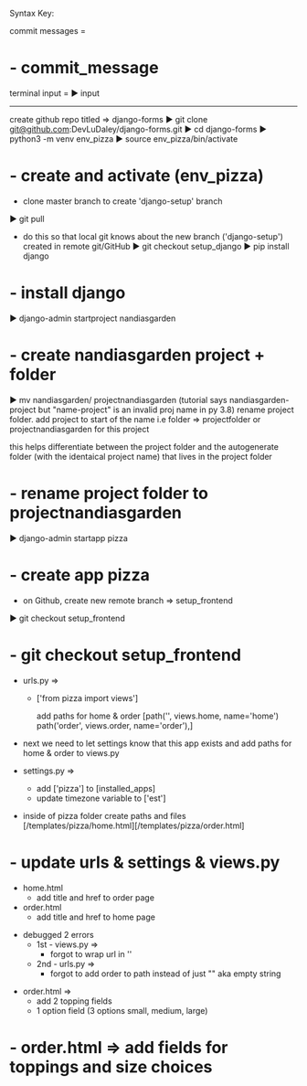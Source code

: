 Syntax Key:

commit messages =

# - commit_message

terminal input =
▶
input

---

create github repo titled => django-forms
▶
git clone git@github.com:DevLuDaley/django-forms.git
▶
cd django-forms
▶
python3 -m venv env_pizza
▶
source env_pizza/bin/activate

# - create and activate (env_pizza)

- clone master branch to create 'django-setup' branch

▶
git pull

- do this so that local git knows about the new branch ('django-setup') created in remote git/GitHub
  ▶
  git checkout setup_django
  ▶
  pip install django

# - install django

▶ django-admin startproject nandiasgarden

# - create nandiasgarden project + folder

▶ mv nandiasgarden/ projectnandiasgarden
(tutorial says nandiasgarden-project but "name-project" is an invalid proj name in py 3.8)
rename project folder. add project to start of the name i.e folder => projectfolder or projectnandiasgarden for this project

this helps differentiate between the project folder and the autogenerate folder (with the identaical project name) that lives in the project folder

# - rename project folder to projectnandiasgarden

▶
django-admin startapp pizza

# - create app pizza

- on Github, create new remote branch => setup_frontend

▶
git checkout setup_frontend

# - git checkout setup_frontend

- urls.py =>

  - ['from pizza import views']

    add paths for home & order
    [path('', views.home, name='home')
    path('order', views.order, name='order'),]

- next we need to let settings know that this app exists and add paths for home & order to views.py

- settings.py =>

  - add ['pizza'] to [installed_apps]
  - update timezone variable to ['est']

- inside of pizza folder create paths and files
  [/templates/pizza/home.html][/templates/pizza/order.html]

# - update urls & settings & views.py

- home.html
  - add title and href to order page
- order.html
  - add title and href to home page

* debugged 2 errors
  - 1st - views.py =>
    - forgot to wrap url in ''
  - 2nd - urls.py =>
    - forgot to add order to path instead of just "" aka empty string

- order.html =>
  - add 2 topping fields
  - 1 option field (3 options small, medium, large)

# - order.html => add fields for toppings and size choices
